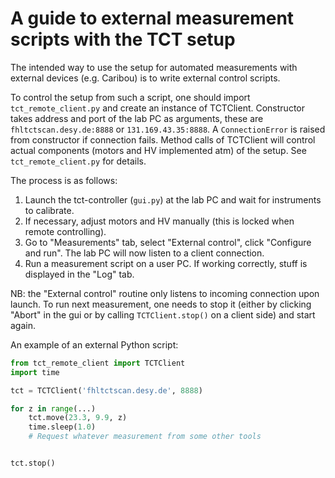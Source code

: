 # A guide to external measurement scripts with the TCT setup

The intended way to use the setup for automated measurements with external devices (e.g. Caribou) 
is to write external control scripts.

To control the setup from such a script, one should import `tct_remote_client.py` and create an instance of TCTClient.
Constructor takes address and port of the lab PC as arguments, these are `fhltctscan.desy.de:8888` or `131.169.43.35:8888`.
A `ConnectionError` is raised from constructor if connection fails.
Method calls of TCTClient will control actual components (motors and HV implemented atm) of the setup.
See `tct_remote_client.py` for details.

The process is as follows:
1. Launch the tct-controller (`gui.py`) at the lab PC and wait for instruments to calibrate.
2. If necessary, adjust motors and HV manually (this is locked when remote controlling).
3. Go to "Measurements" tab, select "External control", click "Configure and run". The lab PC will now listen to a client connection.
4. Run a measurement script on a user PC. If working correctly, stuff is displayed in the "Log" tab.

NB: the "External control" routine only listens to incoming connection upon launch. 
To run next measurement, one needs to stop it 
(either by clicking "Abort" in the gui or by calling `TCTClient.stop()` on a client side) and start again.

An example of an external Python script:
```python
from tct_remote_client import TCTClient
import time

tct = TCTClient('fhltctscan.desy.de', 8888)

for z in range(...)
    tct.move(23.3, 9.9, z)
    time.sleep(1.0)
    # Request whatever measurement from some other tools


tct.stop()
```